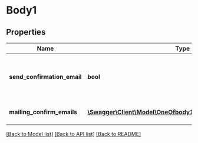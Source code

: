 # Body1

## Properties
Name | Type | Description | Notes
------------ | ------------- | ------------- | -------------
**send_confirmation_email** | **bool** | Send a confirmation email when the campaign get sent | [optional] 
**mailing_confirm_emails** | [**\Swagger\Client\Model\OneOfbody1MailingConfirmEmailsItems[]**](.md) | Emails to send the confirmation | [optional] 

[[Back to Model list]](../../README.md#documentation-for-models) [[Back to API list]](../../README.md#documentation-for-api-endpoints) [[Back to README]](../../README.md)

